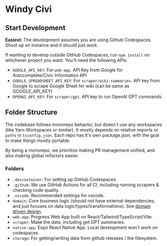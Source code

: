 # Windy Civi

## Start Development

**Easiest:** The development assumes you are using Github Codespaces. Shoot up an instance and it should just work.

If wanting to develop outside GitHub Codespaces, run `npm install` on whichever project you want. You'll need the following APIs:

- `GOOGLE_API_KEY`: For `web-app`. API Key from Google for Autocomplete/Civic Information API
- `GOOGLE_SPREADSHEET_API_KEY`: For `scraper/wiki-summaries`. API key from Google to scrape Google Sheet for wiki (can be same as GOOGLE_API_KEY)
- `OPENAI_API_KEY`: For `scraper/gpt`. API key to run OpenAI GPT commands

## Folder Structure

The codebase follows monorepo behavior, but doesn't use any workspaces (like Yarn Workspaces or similar). It mostly depends on relative imports or `paths` in `tsconfig.json`. Each repo has it's own package.json, with the goal to make things mostly portable.

By being a monorepo, we prioritize making PR management unified, and also making global refactors easier.

### Folders

- `.devcontainer`: For setting up GitHub Codespaces.
- `.github`: We use GitHub Actions for all CI, including running scrapers & checking code quality.
- `.vscode`: Recommended settings for vscode.
- `domain`: Core business logic (should not have external dependencies, and just focuses on data logic/types/transformations). See [domain driven design](https://en.wikipedia.org/wiki/Domain-driven_design).
- `web-app`: Progress Web App built on React/Tailwind/TypeScript/Vite.
- `scraper`: Make the data, including get GPT summaries.
- `native-app`: Expo React Native App. Local development won't work on codespaces.
- `storage`: For getting/writing data from github releases / the filesystem.
